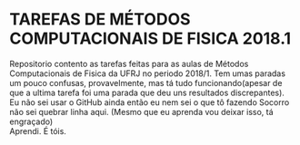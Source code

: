 # TAREFAS DE MÉTODOS COMPUTACIONAIS DE FISICA 2018.1
Repositorio contento as tarefas feitas para as aulas de Métodos Computacionais de Fisica da UFRJ no periodo 2018/1.
Tem umas paradas um pouco confusas, provavelmente, mas tá tudo funcionando(apesar de que a ultima tarefa foi uma parada que deu uns resultados discrepantes).
Eu não sei usar o GitHub ainda então eu nem sei o que tô fazendo
Socorro
não sei quebrar linha aqui. (Mesmo que eu aprenda vou deixar isso, tá engraçado)<br />Aprendi. É tóis.
